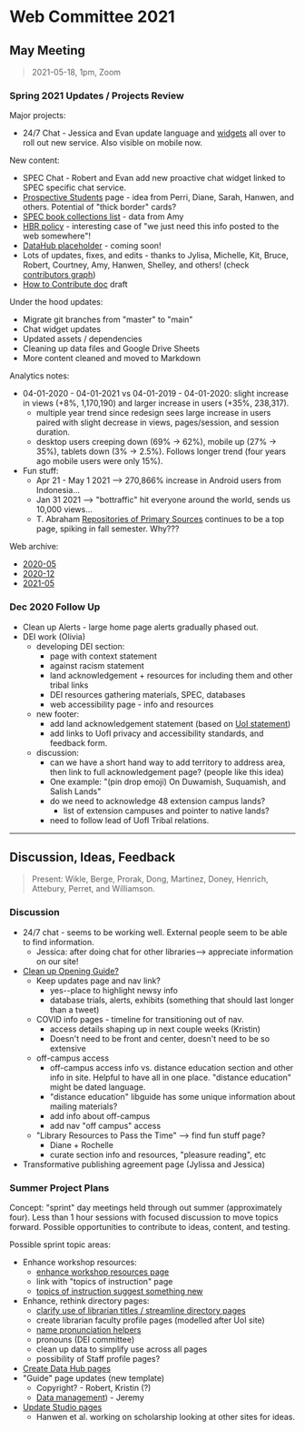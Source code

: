 # Web Committee 2021

## May Meeting

> 2021-05-18, 1pm, Zoom

### Spring 2021 Updates / Projects Review

Major projects:

- 24/7 Chat - Jessica and Evan update language and [widgets](https://github.com/uidaholib/main-web-redesign_draft/blob/main/docs/chat-widgets.md) all over to roll out new service. Also visible on mobile now.

New content:

- SPEC Chat - Robert and Evan add new proactive chat widget linked to SPEC specific chat service.
- [Prospective Students](https://www.lib.uidaho.edu/about/visit.html) page - idea from Perri, Diane, Sarah, Hanwen, and others. Potential of "thick border" cards?
- [SPEC book collections list](https://www.lib.uidaho.edu/special-collections/books.html) - data from Amy
- [HBR policy](https://www.lib.uidaho.edu/services/reserve/hbr.html) - interesting case of "we just need this info posted to the web somewhere"!
- [DataHub placeholder](https://www.lib.uidaho.edu/datahub/) - coming soon!
- Lots of updates, fixes, and edits - thanks to Jylisa, Michelle, Kit, Bruce, Robert, Courtney, Amy, Hanwen, Shelley, and others! (check [contributors graph](https://github.com/uidaholib/main-web-redesign_draft/graphs/contributors?from=2020-04-02&to=2021-05-12&type=c))
- [How to Contribute doc](https://github.com/uidaholib/main-web-redesign_draft/blob/main/docs/contributing.md) draft

Under the hood updates:

- Migrate git branches from "master" to "main"
- Chat widget updates
- Updated assets / dependencies
- Cleaning up data files and Google Drive Sheets
- More content cleaned and moved to Markdown 

Analytics notes:

- 04-01-2020 - 04-01-2021 vs 04-01-2019 - 04-01-2020: slight increase in views (+8%, 1,170,190) and larger increase in users (+35%, 238,317).
    - multiple year trend since redesign sees large increase in users paired with slight decrease in views, pages/session, and session duration.
    - desktop users creeping down (69% -> 62%), mobile up (27% -> 35%), tablets down (3% -> 2.5%). Follows longer trend (four years ago mobile users were only 15%).
- Fun stuff:
    - Apr 21 - May 1 2021 --> 270,866% increase in Android users from Indonesia...
    - Jan 31 2021 --> "bottraffic" hit everyone around the world, sends us 10,000 views... 
    - T. Abraham [Repositories of Primary Sources](https://www.lib.uidaho.edu/special-collections/t-abraham/Other.Repositories.html) continues to be a top page, spiking in fall semester. Why???

Web archive:

- [2020-05](https://web.archive.org/web/20200504165550/https://www.lib.uidaho.edu/)
- [2020-12](https://web.archive.org/web/20201212155230/https://www.lib.uidaho.edu/)
- [2021-05](https://web.archive.org/web/20210510223522/https://www.lib.uidaho.edu/)

### Dec 2020 Follow Up

- Clean up Alerts - large home page alerts gradually phased out.
- DEI work (Olivia)
    - developing DEI section: 
        - page with context statement 
        - against racism statement
        - land acknowledgement + resources for including them and other tribal links 
        - DEI resources gathering materials, SPEC, databases
        - web accessibility page - info and resources
    - new footer:
        - add land acknowledgement statement (based on [UoI statement](https://www.uidaho.edu/president/direct-reports/tribal-relations/executive-director))
        - add links to UofI privacy and accessibility standards, and feedback form.
    - discussion:
        - can we have a short hand way to add territory to address area, then link to full acknowledgement page? (people like this idea)
        - One example: "(pin drop emoji) On Duwamish, Suquamish, and Salish Lands"
        - do we need to acknowledge 48 extension campus lands?
            - list of extension campuses and pointer to native lands?
        - need to follow lead of UofI Tribal relations.

-------------------

## Discussion, Ideas, Feedback

> Present: Wikle, Berge, Prorak, Dong, Martinez, Doney, Henrich, Attebury, Perret, and Williamson.

### Discussion

- 24/7 chat - seems to be working well. External people seem to be able to find information. 
    - Jessica: after doing chat for other libraries--> appreciate information on our site!
- [Clean up Opening Guide?](https://github.com/uidaholib/main-web-redesign_draft/issues/474)
    - Keep updates page and nav link?
        - yes--place to highlight newsy info
        - database trials, alerts, exhibits (something that should last longer than a tweet)
    - COVID info pages - timeline for transitioning out of nav.
        - access details shaping up in next couple weeks (Kristin) 
        - Doesn't need to be front and center, doesn't need to be so extensive
    - off-campus access 
        - off-campus access info vs. distance education section and other info in site. Helpful to have all in one place. "distance education" might be dated language.
        - "distance education" libguide has some unique information about mailing materials?
        - add info about off-campus
        - add nav "off campus" access
    - "Library Resources to Pass the Time" --> find fun stuff page?
        - Diane + Rochelle
        - curate section info and resources, "pleasure reading", etc
- Transformative publishing agreement page (Jylissa and Jessica)

### Summer Project Plans

Concept: "sprint" day meetings held through out summer (approximately four). 
Less than 1 hour sessions with focused discussion to move topics forward. 
Possible opportunities to contribute to ideas, content, and testing.

Possible sprint topic areas:

- Enhance workshop resources: 
    - [enhance workshop resources page](https://github.com/uidaholib/main-web-redesign_draft/issues/455)
    - link with "topics of instruction" page
    - [topics of instruction suggest something new](https://github.com/uidaholib/main-web-redesign_draft/issues/469)
- Enhance, rethink directory pages: 
    - [clarify use of librarian titles / streamline directory pages](https://github.com/uidaholib/main-web-redesign_draft/issues/472)
    - create librarian faculty profile pages (modelled after UoI site)
    - [name pronunciation helpers](https://github.com/uidaholib/main-web-redesign_draft/issues/466)
    - pronouns (DEI committee)
    - clean up data to simplify use across all pages
    - possibility of Staff profile pages?
- [Create Data Hub pages](https://github.com/uidaholib/main-web-redesign_draft/issues/467)
- "Guide" page updates (new template) 
    - Copyright? - Robert, Kristin (?)
    - [Data management](https://github.com/uidaholib/main-web-redesign_draft/issues/468)) - Jeremy
- [Update Studio pages](https://github.com/uidaholib/main-web-redesign_draft/issues/470) 
    - Hanwen et al. working on scholarship looking at other sites for ideas. 

